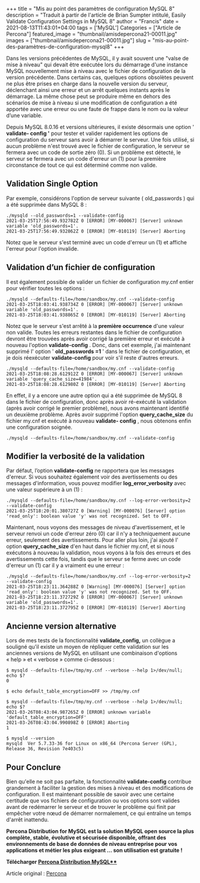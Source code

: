 ﻿+++
title = "Mis au point des paramètres de configuration MySQL 8"
description = "Traduit à partir de l'article de Brian Sumpter intitulé, Easily Validate Configuration Settings in MySQL 8"
author = "Francis"
date = 2021-08-13T11:43:01+04:00
tags = ['MySQL']
Categories = ["Article de Percona"]
featured_image = "thumbnail/amisdepercona21-00011.jpg"
images = ["thumbnail/amisdepercona21-00011.jpg"]
slug = "mis-au-point-des-paramètres-de-configuration-mysql8"
+++


Dans les versions précédentes de MySQL, il y avait souvent une "valse de mise à niveau" qui devait être exécutée lors du démarrage d'une instance MySQL nouvellement mise à niveau avec le fichier de configuration de la version précédente. Dans certains cas, quelques options obsolètes peuvent ne plus être prises en charge dans la nouvelle version du serveur, déclenchant ainsi une erreur et un arrêt quelques instants après le démarrage. La même chose peut se produire même en dehors des scénarios de mise à niveau si une modification de configuration a été apportée avec une erreur ou une faute de frappe dans le nom ou la valeur d’une variable.

Depuis MySQL 8.0.16 et versions ultérieures, il existe désormais une option ' **validate- config '** pour tester et valider rapidement les options de configuration du serveur sans avoir à démarrer le serveur. Une fois utilisé, si aucun problème n'est trouvé avec le fichier de configuration, le serveur se fermera avec un code de sortie zéro (0). Si un problème est détecté, le serveur se fermera avec un code d'erreur un (1) pour la première circonstance de tout ce qui est déterminé comme non valide.

## **Validation Single Option**
Par exemple, considérons l'option de serveur suivante ( old\_passwords ) qui a été supprimée dans MySQL 8 :

```
./mysqld --old_passwords=1 --validate-config
2021-03-25T17:56:49.932782Z 0 [ERROR] [MY-000067] [Server] unknown variable 'old_passwords=1'.
2021-03-25T17:56:49.932862Z 0 [ERROR] [MY-010119] [Server] Aborting
```

Notez que le serveur s'est terminé avec un code d'erreur un (1) et affiche l'erreur pour l'option invalide.

## **Validation d’un fichier de configuration**
Il est également possible de valider un fichier de configuration my.cnf entier pour vérifier toutes les options :

```
./mysqld --defaults-file=/home/sandbox/my.cnf --validate-config
2021-03-25T18:03:41.938734Z 0 [ERROR] [MY-000067] [Server] unknown variable 'old_passwords=1'.
2021-03-25T18:03:41.938865Z 0 [ERROR] [MY-010119] [Server] Aborting
```

Notez que le serveur s'est arrêté à la **première occurrence** d'une valeur non valide. Toutes les erreurs restantes dans le fichier de configuration devront être trouvées après avoir corrigé la première erreur et exécuté à nouveau l'option **validate-config** . Donc, dans cet exemple, j'ai maintenant supprimé l' option ' **old\_passwords =1** ' dans le fichier de configuration, et je dois réexécuter **validate-config** pour voir s'il reste d'autres erreurs.

```
./mysqld --defaults-file=/home/sandbox/my.cnf --validate-config
2021-03-25T18:08:28.612912Z 0 [ERROR] [MY-000067] [Server] unknown variable 'query_cache_size=41984'.
2021-03-25T18:08:28.612980Z 0 [ERROR] [MY-010119] [Server] Aborting
```

En effet, il y a encore une autre option qui a été supprimée de MySQL 8 dans le fichier de configuration, donc après avoir ré-exécuté la validation (après avoir corrigé le premier problème), nous avons maintenant identifié un deuxième problème. Après avoir supprimé l'option **query\_cache\_size** du fichier my.cnf et exécuté à nouveau **validate- config** , nous obtenons enfin une configuration soignée.
```
./mysqld --defaults-file=/home/sandbox/my.cnf --validate-config
```

## **Modifier la verbosité de la validation**
Par défaut, l’option **validate-config** ne rapportera que les messages d'erreur. Si vous souhaitez également voir des avertissements ou des messages d'information, vous pouvez modifier **log\_error\_verbosity** avec une valeur supérieure à un (1) :

```
./mysqld --defaults-file=/home/sandbox/my.cnf --log-error-verbosity=2 --validate-config
2021-03-25T18:20:01.380727Z 0 [Warning] [MY-000076] [Server] option 'read_only': boolean value 'y' was not recognized. Set to OFF.
```

Maintenant, nous voyons des messages de niveau d'avertissement, et le serveur renvoi un code d'erreur zéro (0) car il n'y a techniquement aucune erreur, seulement des avertissements. Pour aller plus loin, j'ai ajouté l' option **query\_cache\_size** d'en haut dans le fichier my.cnf, et si nous exécutons à nouveau la validation, nous voyons à la fois des erreurs et des avertissements cette fois, tandis que le serveur se ferme avec un code d'erreur un (1) car il y a vraiment eu une erreur :

```
./mysqld --defaults-file=/home/sandbox/my.cnf --log-error-verbosity=2 --validate-config
2021-03-25T18:23:11.364288Z 0 [Warning] [MY-000076] [Server] option 'read_only': boolean value 'y' was not recognized. Set to OFF.
2021-03-25T18:23:11.372729Z 0 [ERROR] [MY-000067] [Server] unknown variable 'old_passwords=1'.
2021-03-25T18:23:11.372795Z 0 [ERROR] [MY-010119] [Server] Aborting
```

## **Ancienne version alternative**
Lors de mes tests de la fonctionnalité **validate\_config,** un collègue a souligné qu'il existe un moyen de répliquer cette validation sur les anciennes versions de MySQL en utilisant une combinaison d'options « help » et « verbose » comme ci-dessous :

```
$ mysqld --defaults-file=/tmp/my.cnf --verbose --help 1>/dev/null; echo $?
0
 
$ echo default_table_encryption=OFF >> /tmp/my.cnf
 
$ mysqld --defaults-file=/tmp/my.cnf --verbose --help 1>/dev/null; echo $?
2021-03-26T08:43:04.987265Z 0 [ERROR] unknown variable 'default_table_encryption=OFF'
2021-03-26T08:43:04.990898Z 0 [ERROR] Aborting
1
 
$ mysqld --version
mysqld  Ver 5.7.33-36 for Linux on x86_64 (Percona Server (GPL), Release 36, Revision 7e403c5)
```

## **Pour Conclure**
Bien qu'elle ne soit pas parfaite, la fonctionnalité **validate-config** contribue grandement à faciliter la gestion des mises à niveau et des modifications de configuration. Il est maintenant possible de savoir avec une certaine certitude que vos fichiers de configuration ou vos options sont valides avant de redémarrer le serveur et de trouver le problème qui finit par empêcher votre nœud de démarrer normalement, ce qui entraîne un temps d'arrêt inattendu.

**Percona Distribution for MySQL est la solution MySQL open source la plus complète, stable, évolutive et sécurisée disponible, offrant des environnements de base de données de niveau entreprise pour vos applications et métier les plus exigeant … son utilisation est gratuite !**

**Télécharger [Percona Distribution MySQL**](https://www.percona.com/software/mysql-database)**

Article original : [Percona](https://www.percona.com/blog/2021/04/01/easily-validate-configuration-settings-in-mysql-8/)
